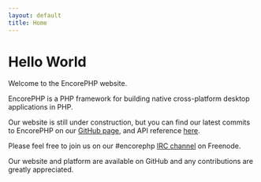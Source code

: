 ```yaml
---
layout: default
title: Home
---
```


# Hello World
Welcome to the EncorePHP website.

EncorePHP is a PHP framework for building native cross-platform desktop applications in PHP.

Our website is still under construction, but you can find our latest commits to EncorePHP on our [GitHub page](http://github.com/encorephp), and API reference [here](http://api.encorephp.com/).

Please feel free to join us on our #encorephp [IRC channel](/irc) on Freenode.

Our website and platform are available on GitHub and any contributions are greatly appreciated.
